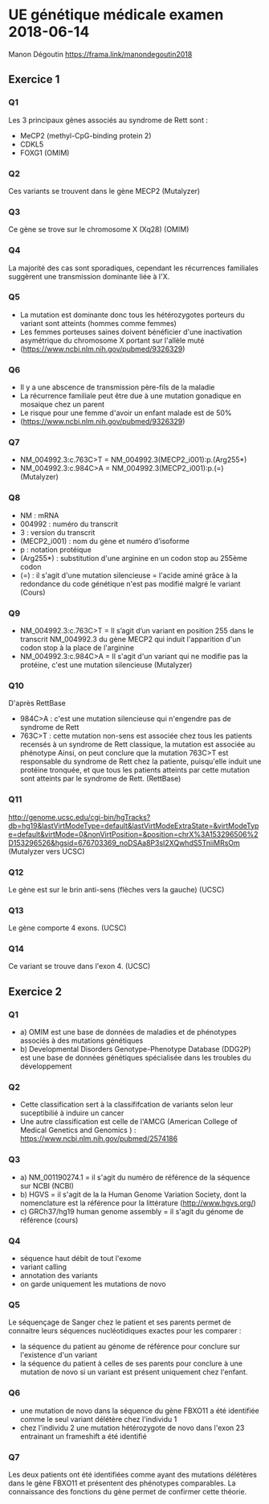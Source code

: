 # UE génétique médicale examen 2018-06-14
Manon Dégoutin
https://frama.link/manondegoutin2018
## Exercice 1
### Q1
Les 3 principaux gènes associés au syndrome de Rett sont : 
- MeCP2 (methyl-CpG-binding protein 2)
- CDKL5
- FOXG1
(OMIM)

### Q2
Ces variants se trouvent dans le gène MECP2 
(Mutalyzer)

### Q3
Ce gène se trove sur le chromosome X (Xq28)
(OMIM)

### Q4
La majorité des cas sont sporadiques, cependant les récurrences familiales suggèrent une transmission dominante liée à l'X.
### Q5
- La mutation est dominante donc tous les hétérozygotes porteurs du variant sont atteints (hommes comme femmes)
- Les femmes porteuses saines doivent bénéficier d'une inactivation asymétrique du chromosome X portant sur l'allèle muté
- (https://www.ncbi.nlm.nih.gov/pubmed/9326329) 

### Q6
- Il y a une abscence de transmission père-fils de la maladie 
- La récurrence familiale peut être due à une mutation gonadique en mosaique chez un parent 
- Le risque pour une femme d'avoir un enfant malade est de 50% 
- (https://www.ncbi.nlm.nih.gov/pubmed/9326329) 

### Q7
- NM_004992.3:c.763C>T = NM_004992.3(MECP2_i001):p.(Arg255*)
- NM_004992.3:c.984C>A = NM_004992.3(MECP2_i001):p.(=)
(Mutalyzer)
### Q8
- NM : mRNA
- 004992 : numéro du transcrit
- 3 : version du transcrit
- (MECP2_i001) : nom du gène et numéro d’isoforme
- p : notation protéique
- (Arg255*) : substitution d'une arginine en un codon stop au 255ème codon
- (=) : il s'agit d'une mutation silencieuse = l'acide aminé grâce à la redondance du code génétique n'est pas modifié malgré le variant
(Cours)
### Q9
- NM_004992.3:c.763C>T = Il s’agit d’un variant en position 255 dans le transcrit NM_004992.3 du gène  MECP2 qui induit l'apparition d'un codon stop à la place de l'arginine 
- NM_004992.3:c.984C>A = Il s'agit d'un variant qui ne modifie pas la protéine, c'est une mutation silencieuse
(Mutalyzer)

### Q10
D'après RettBase
- 984C>A : c'est une mutation silencieuse qui n'engendre pas de syndrome de Rett
- 763C>T : cette mutation non-sens est associée chez tous les patients recensés à un syndrome de Rett classique, la mutation est associée au phénotype 
Ainsi, on peut conclure que la mutation 763C>T est responsable du syndrome de Rett chez la patiente, puisqu'elle induit une protéine tronquée, et que tous les patients atteints par cette mutation sont atteints par le syndrome de Rett.
(RettBase)
### Q11
http://genome.ucsc.edu/cgi-bin/hgTracks?db=hg19&lastVirtModeType=default&lastVirtModeExtraState=&virtModeType=default&virtMode=0&nonVirtPosition=&position=chrX%3A153296506%2D153296526&hgsid=676703369_noDSAa8P3sI2XQwhdS5TniiMRsOm 
(Mutalyzer vers UCSC)

### Q12
Le gène est sur le brin anti-sens (flèches vers la gauche) 
(UCSC)

### Q13
Le gène comporte 4 exons.
(UCSC)

### Q14
Ce variant se trouve dans l'exon 4.
(UCSC)

## Exercice 2
### Q1
- a) OMIM est une base de données de maladies et de phénotypes associés à des mutations génétiques 
- b) Developmental Disorders Genotype-Phenotype Database (DDG2P) est une base de données génétiques spécialisée dans les troubles du développement 
### Q2
- Cette classification sert à la classififcation de variants selon leur suceptibilié à induire un cancer
- Une autre classification est celle de l'AMCG (American College of Medical Genetics and Genomics ) : https://www.ncbi.nlm.nih.gov/pubmed/2574186

### Q3
- a) NM_001190274.1 = il s'agit du numéro de référence de la séquence sur NCBI (NCBI)
- b) HGVS = il s'agit de la la Human Genome Variation Society, dont la nomenclature est la référence pour la littérature (http://www.hgvs.org/) 
- c) GRCh37/hg19 human genome assembly = il s'agit du génome de référence (cours)

### Q4
- séquence haut débit de tout l'exome 
- variant calling 
- annotation des variants 
- on garde uniquement les mutations de novo

### Q5
Le séquençage de Sanger chez le patient et ses parents permet de connaitre leurs séquences nucléotidiques exactes pour les comparer :
- la séquence du patient au génome de référence pour conclure sur l'existence d'un variant 
- la séquence du patient à celles de ses parents pour conclure à une mutation de novo si un variant est présent uniquement chez l'enfant. 

### Q6
- une mutation de novo dans la séquence du gène FBXO11 a été identifiée comme le seul variant délétère chez l'individu 1
- chez l'individu 2 une mutation hétérozygote de novo dans l'exon 23 entrainant un frameshift a été identifié

### Q7
Les deux patients ont été identifiées comme ayant des mutations délétères dans le gène FBXO11 et présentent des phénotypes comparables. 
La connaissance des fonctions du gène permet de confirmer cette théorie. 
